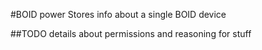#BOID power
Stores info about a single BOID device

##TODO details about permissions and reasoning for stuff
